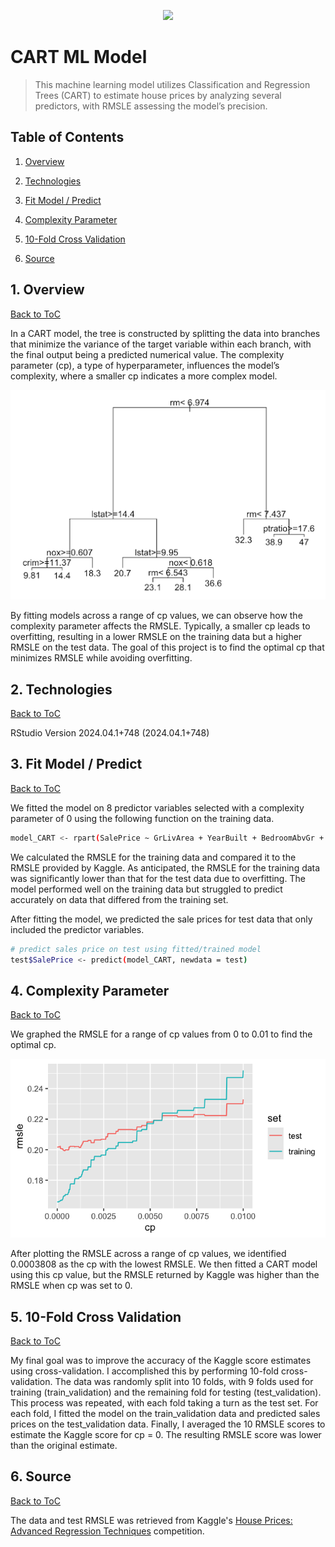 <p align="center">
<img src="images/CART.jpeg" height="400"/>
</p>

# CART ML Model

> This machine learning model utilizes Classification and Regression Trees (CART) to estimate house prices by analyzing several predictors, with RMSLE assessing the model’s precision.

<a name="toc"/></a>
## Table of Contents

1. [Overview](#overview)

2. [Technologies](#technologies)

3. [Fit Model / Predict](#fit)

4. [Complexity Parameter](#cp)

5. [10-Fold Cross Validation](#cross)

6. [Source](#source)

<a name="overview"/></a>
## 1. Overview
[Back to ToC](#toc)

In a CART model, the tree is constructed by splitting the data into branches that minimize the variance of the target variable within each branch, with the final output being a predicted numerical value. The complexity parameter (cp), a type of hyperparameter, influences the model’s complexity, where a smaller cp indicates a more complex model.

![CART Regression Model Example](images/cart_model_example.png)

By fitting models across a range of cp values, we can observe how the complexity parameter affects the RMSLE. Typically, a smaller cp leads to overfitting, resulting in a lower RMSLE on the training data but a higher RMSLE on the test data. The goal of this project is to find the optimal cp that minimizes RMSLE while avoiding overfitting.

<a name="technologies"/></a>
## 2. Technologies
[Back to ToC](#toc)

RStudio Version 2024.04.1+748 (2024.04.1+748)

<a name="fit"/></a>
## 3. Fit Model / Predict
[Back to ToC](#toc)

We fitted the model on 8 predictor variables selected with a complexity parameter of 0 using the following function on the training data.

```bash
model_CART <- rpart(SalePrice ~ GrLivArea + YearBuilt + BedroomAbvGr + SaleCondition + KitchenQual + MSSubClassClean + HalfBath + LotArea, data = training, cp = 0)
```

We calculated the RMSLE for the training data and compared it to the RMSLE provided by Kaggle. As anticipated, the RMSLE for the training data was significantly lower than that for the test data due to overfitting. The model performed well on the training data but struggled to predict accurately on data that differed from the training set.

After fitting the model, we predicted the sale prices for test data that only included the predictor variables.

```bash
# predict sales price on test using fitted/trained model
test$SalePrice <- predict(model_CART, newdata = test)
```

<a name="cp"/></a>
## 4. Complexity Parameter
[Back to ToC](#toc)

We graphed the RMSLE for a range of cp values from 0 to 0.01 to find the optimal cp. 

![CP Values](images/cp_range.png)

After plotting the RMSLE across a range of cp values, we identified 0.0003808 as the cp with the lowest RMSLE. We then fitted a CART model using this cp value, but the RMSLE returned by Kaggle was higher than the RMSLE when cp was set to 0.

<a name="cross"/></a>
## 5. 10-Fold Cross Validation
[Back to ToC](#toc)

My final goal was to improve the accuracy of the Kaggle score estimates using cross-validation. I accomplished this by performing 10-fold cross-validation. The data was randomly split into 10 folds, with 9 folds used for training (train_validation) and the remaining fold for testing (test_validation). This process was repeated, with each fold taking a turn as the test set. For each fold, I fitted the model on the train_validation data and predicted sales prices on the test_validation data. Finally, I averaged the 10 RMSLE scores to estimate the Kaggle score for cp = 0. The resulting RMSLE score was lower than the original estimate.

<a name="source"/></a>
## 6. Source
[Back to ToC](#source)

The data and test RMSLE was retrieved from Kaggle's [House Prices: Advanced Regression Techniques](https://www.kaggle.com/c/house-prices-advanced-regression-techniques/) competition.
